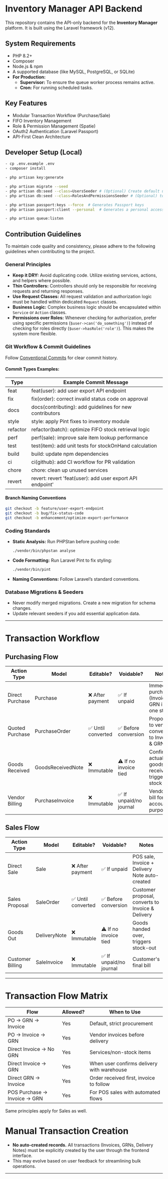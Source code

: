 # Inventory Manager API Backend
This repository contains the API-only backend for the **Inventory Manager** platform. It is built using the Laravel framework (v12).


## System Requirements
- PHP 8.2+
- Composer
- Node.js & npm
- A supported database (like MySQL, PostgreSQL, or SQLite)
- **For Production:**
    - **Supervisor:** To ensure the queue worker process remains active.
    - **Cron:** For running scheduled tasks.


## Key Features
- Modular Transaction Workflow (Purchase/Sale)
- FIFO Inventory Management
- Role & Permission Management (Spatie)
- OAuth2 Authentication (Laravel Passport)
- API-First Clean Architecture


## Developer Setup (Local)
```bash
- cp .env.example .env
- composer install

- php artisan key:generate

- php artisan migrate --seed
- php artisan db:seed --class=UsersSeeder # (Optional) Create default users for each role if needed
- php artisan db:seed --class=RolesAndPermissionsSeeder # (Optional) to sync the newly added roles and permission

- php artisan passport:keys --force  # Generates Passport keys
- php artisan passport:client --personal  # Generates a personal access client

- php artisan queue:listen
```

## Contribution Guidelines
To maintain code quality and consistency, please adhere to the following guidelines when contributing to the project.

### General Principles
- **Keep it DRY:** Avoid duplicating code. Utilize existing services, actions, and helpers where possible.
- **Thin Controllers:** Controllers should only be responsible for receiving requests and returning responses.
- **Use Request Classes:** All request validation and authorization logic must be handled within dedicated `Request` classes.
- **Business Logic:** Complex business logic should be encapsulated within `Service` or `Action` classes.
- **Permissions over Roles:** Whenever checking for authorization, prefer using specific permissions (`$user->can('do_something')`) instead of checking for roles directly (`$user->hasRole('role')`). This makes the system more flexible.

### Git Workflow & Commit Guidelines
Follow [Conventional Commits](https://www.conventionalcommits.org/en/v1.0.0/) for clear commit history.

#### Commit Types Examples:
| Type       | Example Commit Message                                   |
|------------|----------------------------------------------------------|
| feat       | feat(user): add user export API endpoint                  |
| fix        | fix(order): correct invalid status code on approval       |
| docs       | docs(contributing): add guidelines for new contributors   |
| style      | style: apply Pint fixes to inventory module               |
| refactor   | refactor(batch): optimize FIFO stock retrieval logic      |
| perf       | perf(sale): improve sale item lookup performance          |
| test       | test(item): add unit tests for stockOnHand calculation    |
| build      | build: update npm dependencies                           |
| ci         | ci(github): add CI workflow for PR validation            |
| chore      | chore: clean up unused services                          |
| revert     | revert: revert 'feat(user): add user export API endpoint' |

#### Branch Naming Conventions
```bash
git checkout -b feature/user-export-endpoint
git checkout -b bug/fix-status-code
git checkout -b enhancement/optimize-export-performance
```

### Coding Standards
- **Static Analysis:** Run PHPStan before pushing code:
  ```bash
  ./vendor/bin/phpstan analyse
  ```
- **Code Formatting:** Run Laravel Pint to fix styling:
  ```bash
  ./vendor/bin/pint
  ```
- **Naming Conventions:** Follow Laravel’s standard conventions.


### Database Migrations & Seeders
- Never modify merged migrations. Create a new migration for schema changes.
- Update relevant seeders if you add essential application data.

---

# Transaction Workflow

## Purchasing Flow
| Action Type        | Model               | Editable? | Voidable? | Notes                                              |
|--------------------|--------------------|-----------|-----------|----------------------------------------------------|
| Direct Purchase     | Purchase            | ❌ After payment | ✅ If unpaid | Immediate purchase (Invoice + GRN in one step)     |
| Quoted Purchase     | PurchaseOrder       | ✅ Until converted | ✅ Before conversion | Proposal to vendor, converts to Invoice & GRN      |
| Goods Received      | GoodsReceivedNote   | ❌ Immutable | ⚠️ If no invoice tied | Confirms actual goods received, triggers stock-in  |
| Vendor Billing      | PurchaseInvoice     | ❌ Immutable | ✅ If unpaid/no journal | Vendor's bill for accounting purposes              |

## Sales Flow
| Action Type         | Model               | Editable? | Voidable? | Notes                                              |
|---------------------|--------------------|-----------|-----------|----------------------------------------------------|
| Direct Sale          | Sale                | ❌ After payment | ✅ If unpaid | POS sale, Invoice + Delivery Note auto-created     |
| Sales Proposal       | SaleOrder           | ✅ Until converted | ✅ Before conversion | Customer proposal, converts to Invoice & Delivery  |
| Goods Out            | DeliveryNote        | ❌ Immutable | ⚠️ If no invoice tied | Goods handed over, triggers stock-out              |
| Customer Billing     | SaleInvoice         | ❌ Immutable | ✅ If unpaid/no journal | Customer's final bill                              |

---

# Transaction Flow Matrix

| Flow                          | Allowed? | When to Use                                              |
|-------------------------------|----------|----------------------------------------------------------|
| PO → GRN → Invoice             | Yes      | Default, strict procurement                             |
| PO → Invoice → GRN             | Yes      | Vendor invoices before delivery                          |
| Direct Invoice → No GRN        | Yes      | Services/non-stock items                                 |
| Direct Invoice → GRN           | Yes      | When user confirms delivery with warehouse               |
| Direct GRN → Invoice           | Yes      | Order received first, invoice to follow                  |
| POS Purchase → Invoice → GRN   | Yes      | For POS sales with automated flows                      |

Same principles apply for Sales as well.

# Manual Transaction Creation
- **No auto-created records.** All transactions (Invoices, GRNs, Delivery Notes) must be explicitly created by the user through the frontend interface.
- This may evolve based on user feedback for streamlining bulk operations.

---